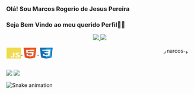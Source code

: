 ### Olá! Sou Marcos Rogerio de Jesus Pereira
### Seja Bem Vindo ao meu querido Perfil🐱‍👤

<div align="center">
  <a href="https://github.com/marcosrogeriio">
  <img height="180em" src="https://github-readme-stats.vercel.app/api?username=marcosrogeriio&show_icons=true&theme=radical&include_all_commits=true&count_private=true"/>
  <img height="180em" src="https://github-readme-stats.vercel.app/api/top-langs/?username=marcosrogeriio&layout=compact&langs_count=7&theme=radical"/>
</div>
<div style="display: inline_block"><br>
  <img align="center" alt="marcos-Js" height="30" width="40" src="https://raw.githubusercontent.com/devicons/devicon/master/icons/javascript/javascript-plain.svg">
  <img align="center" alt="marcos-HTML" height="30" width="40" src="https://raw.githubusercontent.com/devicons/devicon/master/icons/html5/html5-original.svg">
  <img align="center" alt="marcos-CSS" height="30" width="40" src="https://raw.githubusercontent.com/devicons/devicon/master/icons/css3/css3-original.svg">
  <img align="right" alt="marcos-pic" height="150" style="border-radius:50px;"
</div>
  
  ##
<div>
  <a href="https://instagram.com/sz_marcos_sz" target="_blank"><img src="https://img.shields.io/badge/-Instagram-%23E4405F?style=for-the-badge&logo=instagram&logoColor=white" target="_blank"></a> 
  <a href="https://www.linkedin.com/in/marcos-rogerio-9426901a2/" target="_blank"><img src="https://img.shields.io/badge/-LinkedIn-%230077B5?style=for-the-badge&logo=linkedin&logoColor=white" target="_blank"></a> 

 ![Snake animation](https://github.com/marcosrogeriio/marcosrogeriio/output/github-contribution-grid-snake.svg)
